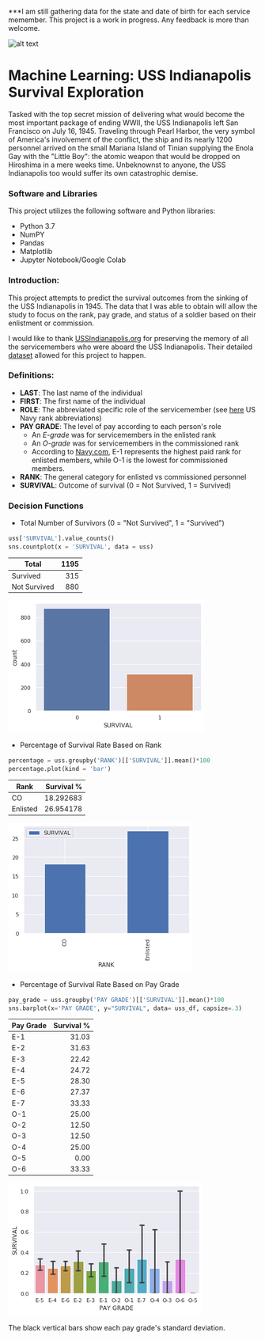 ***I am still gathering data for the state and date of birth for each service memember. This project is a work in progress. Any feedback is more than welcome. 

![alt text](https://upload.wikimedia.org/wikipedia/commons/a/a9/USS_Indianapolis_%28CA-35%29_underway_at_sea_on_27_September_1939_%2880-G-425615%29.jpg "USS Indianapolis c.1939")

# Machine Learning: USS Indianapolis Survival Exploration

Tasked with the top secret mission of delivering what would become the most important package of ending WWII, the USS Indianapolis left San Francisco on July 16, 1945. Traveling through Pearl Harbor, the very symbol of America's involvement of the conflict, the ship and its nearly 1200 personnel arrived on the small Mariana Island of Tinian supplying the Enola Gay with the "Little Boy": the atomic weapon that would be dropped on Hiroshima in a mere weeks time. Unbeknownst to anyone, the USS Indianapolis too would suffer its own catastrophic demise.         

### Software and Libraries
This project utilizes the following software and Python libraries:
* Python 3.7
* NumPY
* Pandas
* Matplotlib
* Jupyter Notebook/Google Colab

### Introduction:
This project attempts to predict the survival outcomes from the sinking of the USS Indianapolis in 1945. The data that I was able to obtain will allow the study to focus on the rank, pay grade, and status of a soldier based on their enlistment or commission. 

I would like to thank [USSIndianapolis.org](https://www.ussindianapolis.org/intro.htm) for preserving the memory of all the servicemembers who were aboard the USS Indianapolis. Their detailed [dataset](https://www.ussindianapolis.org/crew.htm) allowed for this project to happen.

### Definitions:
* __LAST__: The last name of the individual
* __FIRST__: The first name of the individual
* __ROLE__: The abbreviated specific role of the servicemember (see [here](https://www.cem.va.gov/CEM/docs/abbreviations/Ranks_Navy.pdf) US Navy rank abbreviations)
* __PAY GRADE__: The level of pay according to each person's role
  * An _E-grade_ was for servicemembers in the enlisted rank
  * An _O-grade_ was for servicemembers in the commissioned rank
  * According to [Navy.com](https://www.navycs.com/charts/1942-military-pay-chart.html), E-1 represents the highest paid rank for enlisted members, while O-1 is the lowest for commissioned members.
* __RANK__: The general category for enlisted vs commissioned personnel
* __SURVIVAL__: Outcome of survival (0 = Not Survived, 1 = Survived)

### Decision Functions
* Total Number of Survivors (0 = "Not Survived", 1 = "Survived")
```python
uss['SURVIVAL'].value_counts()
sns.countplot(x = 'SURVIVAL', data = uss)
```
| Total	| 1195 |
| --- | ---:|
| Survived  |	315 |
| Not Survived  | 880 |

![png](countplot_total_survival.png)
* Percentage of Survival Rate Based on Rank
```python
percentage = uss.groupby('RANK')[['SURVIVAL']].mean()*100
percentage.plot(kind = 'bar')
```
                                                                                                                      
| Rank	| Survival % | 
| --- | ---:|
| CO  |	18.292683 |
| Enlisted |	26.954178 |




![png](percent_rank.png)
* Percentage of Survival Rate Based on Pay Grade
```python
pay_grade = uss.groupby('PAY GRADE')[['SURVIVAL']].mean()*100
sns.barplot(x='PAY GRADE', y="SURVIVAL", data= uss_df, capsize=.3)
```
| Pay Grade	| Survival % |
| --- | ---:|
| E-1 |	31.03 |
| E-2	| 31.63 |
| E-3	| 22.42 |
| E-4 |	24.72 |
| E-5 |	28.30 |
| E-6	| 27.37 |
| E-7 |	33.33 |
| O-1 |	25.00 | 
| O-2 |	12.50 |
| O-3 |	12.50 |
| O-4 |	25.00 |
| O-5 |	0.00 |
| O-6 |	33.33 |

![png](pay_grade.png)

The black vertical bars show each pay grade's standard deviation.
